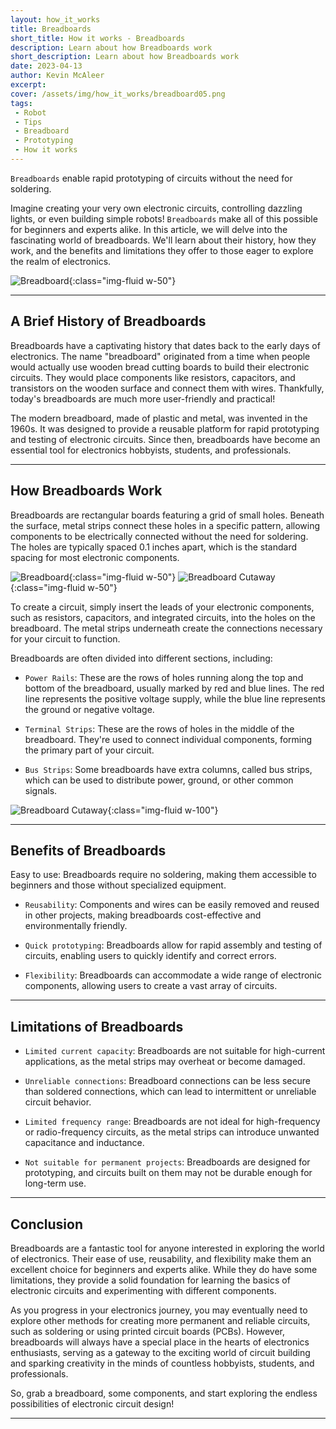 ```yaml
---
layout: how_it_works
title: Breadboards
short_title: How it works - Breadboards
description: Learn about how Breadboards work
short_description: Learn about how Breadboards work
date: 2023-04-13
author: Kevin McAleer
excerpt: 
cover: /assets/img/how_it_works/breadboard05.png
tags:
 - Robot
 - Tips
 - Breadboard
 - Prototyping
 - How it works
---
```


`Breadboards` enable rapid prototyping of circuits without the need for soldering.

Imagine creating your very own electronic circuits, controlling dazzling lights, or even building simple robots! `Breadboards` make all of this possible for beginners and experts alike. In this article, we will delve into the fascinating world of breadboards. We'll learn about their history, how they work, and the benefits and limitations they offer to those eager to explore the realm of electronics.

![Breadboard](/assets/img/how_it_works/breadboard01.png){:class="img-fluid w-50"}

---

## A Brief History of Breadboards

Breadboards have a captivating history that dates back to the early days of electronics. The name "breadboard" originated from a time when people would actually use wooden bread cutting boards to build their electronic circuits. They would place components like resistors, capacitors, and transistors on the wooden surface and connect them with wires. Thankfully, today's breadboards are much more user-friendly and practical!

The modern breadboard, made of plastic and metal, was invented in the 1960s. It was designed to provide a reusable platform for rapid prototyping and testing of electronic circuits. Since then, breadboards have become an essential tool for electronics hobbyists, students, and professionals.

---

## How Breadboards Work

Breadboards are rectangular boards featuring a grid of small holes. Beneath the surface, metal strips connect these holes in a specific pattern, allowing components to be electrically connected without the need for soldering. The holes are typically spaced 0.1 inches apart, which is the standard spacing for most electronic components.

![Breadboard](/assets/img/how_it_works/breadboard03.png){:class="img-fluid w-50"}
![Breadboard Cutaway](/assets/img/how_it_works/breadboard04.png){:class="img-fluid w-50"}

To create a circuit, simply insert the leads of your electronic components, such as resistors, capacitors, and integrated circuits, into the holes on the breadboard. The metal strips underneath create the connections necessary for your circuit to function.

Breadboards are often divided into different sections, including:

* `Power Rails`: These are the rows of holes running along the top and bottom of the breadboard, usually marked by red and blue lines. The red line represents the positive voltage supply, while the blue line represents the ground or negative voltage.

* `Terminal Strips`: These are the rows of holes in the middle of the breadboard. They're used to connect individual components, forming the primary part of your circuit.

* `Bus Strips`: Some breadboards have extra columns, called bus strips, which can be used to distribute power, ground, or other common signals.

![Breadboard Cutaway](/assets/img/how_it_works/breadboard06.jpg){:class="img-fluid w-100"}

---

## Benefits of Breadboards

Easy to use: Breadboards require no soldering, making them accessible to beginners and those without specialized equipment.

* `Reusability`: Components and wires can be easily removed and reused in other projects, making breadboards cost-effective and environmentally friendly.

* `Quick prototyping`: Breadboards allow for rapid assembly and testing of circuits, enabling users to quickly identify and correct errors.

* `Flexibility`: Breadboards can accommodate a wide range of electronic components, allowing users to create a vast array of circuits.

---

## Limitations of Breadboards

* `Limited current capacity`: Breadboards are not suitable for high-current applications, as the metal strips may overheat or become damaged.

* `Unreliable connections`: Breadboard connections can be less secure than soldered connections, which can lead to intermittent or unreliable circuit behavior.

* `Limited frequency range`: Breadboards are not ideal for high-frequency or radio-frequency circuits, as the metal strips can introduce unwanted capacitance and inductance.

* `Not suitable for permanent projects`: Breadboards are designed for prototyping, and circuits built on them may not be durable enough for long-term use.

---

## Conclusion

Breadboards are a fantastic tool for anyone interested in exploring the world of electronics. Their ease of use, reusability, and flexibility make them an excellent choice for beginners and experts alike. While they do have some limitations, they provide a solid foundation for learning the basics of electronic circuits and experimenting with different components.

As you progress in your electronics journey, you may eventually need to explore other methods for creating more permanent and reliable circuits, such as soldering or using printed circuit boards (PCBs). However, breadboards will always have a special place in the hearts of electronics enthusiasts, serving as a gateway to the exciting world of circuit building and sparking creativity in the minds of countless hobbyists, students, and professionals.

So, grab a breadboard, some components, and start exploring the endless possibilities of electronic circuit design!

---
